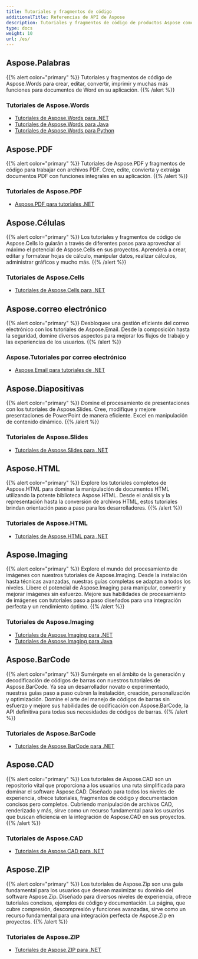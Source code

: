 ```yaml
---
title: Tutoriales y fragmentos de código
additionalTitle: Referencias de API de Aspose
description: Tutoriales y fragmentos de código de productos Aspose como Aspose.Words, Aspose.Cells, Aspose.PDF y otros productos. Incluye tutoriales básicos y avanzados sobre el uso de los productos Aspose.
type: docs
weight: 10
url: /es/
---
```


## Aspose.Palabras
{{% alert color="primary" %}}
Tutoriales y fragmentos de código de Aspose.Words para crear, editar, convertir, imprimir y muchas más funciones para documentos de Word en su aplicación. 
{{% /alert %}}

### Tutoriales de Aspose.Words
- [Tutoriales de Aspose.Words para .NET](../words/es/net/)
- [Tutoriales de Aspose.Words para Java](../words/es/java/)
- [Tutoriales de Aspose.Words para Python](../words/es/python-net/)

## Aspose.PDF
{{% alert color="primary" %}}
Tutoriales de Aspose.PDF y fragmentos de código para trabajar con archivos PDF. Cree, edite, convierta y extraiga documentos PDF con funciones integrales en su aplicación.
{{% /alert %}}

### Tutoriales de Aspose.PDF
- [Aspose.PDF para tutoriales .NET](../pdf/es/net/)

## Aspose.Células
{{% alert color="primary" %}}
Los tutoriales y fragmentos de código de Aspose.Cells lo guiarán a través de diferentes pasos para aprovechar al máximo el potencial de Aspose.Cells en sus proyectos. Aprenderá a crear, editar y formatear hojas de cálculo, manipular datos, realizar cálculos, administrar gráficos y mucho más.
{{% /alert %}}

### Tutoriales de Aspose.Cells
- [Tutoriales de Aspose.Cells para .NET](../cells/es/net/)

## Aspose.correo electrónico
{{% alert color="primary" %}}
Desbloquee una gestión eficiente del correo electrónico con los tutoriales de Aspose.Email. Desde la composición hasta la seguridad, domine diversos aspectos para mejorar los flujos de trabajo y las experiencias de los usuarios.
{{% /alert %}}

### Aspose.Tutoriales por correo electrónico
- [Aspose.Email para tutoriales de .NET](../email/es/net/)

## Aspose.Diapositivas
{{% alert color="primary" %}}
Domine el procesamiento de presentaciones con los tutoriales de Aspose.Slides. Cree, modifique y mejore presentaciones de PowerPoint de manera eficiente. Excel en manipulación de contenido dinámico.
{{% /alert %}}

### Tutoriales de Aspose.Slides
- [Tutoriales de Aspose.Slides para .NET](../slides/es/net/)

## Aspose.HTML
{{% alert color="primary" %}}
Explore los tutoriales completos de Aspose.HTML para dominar la manipulación de documentos HTML utilizando la potente biblioteca Aspose.HTML. Desde el análisis y la representación hasta la conversión de archivos HTML, estos tutoriales brindan orientación paso a paso para los desarrolladores.
{{% /alert %}}

### Tutoriales de Aspose.HTML
- [Tutoriales de Aspose.HTML para .NET](../html/es/net/)

## Aspose.Imaging
{{% alert color="primary" %}}
Explore el mundo del procesamiento de imágenes con nuestros tutoriales de Aspose.Imaging. Desde la instalación hasta técnicas avanzadas, nuestras guías completas se adaptan a todos los niveles. Libere el potencial de Aspose.Imaging para manipular, convertir y mejorar imágenes sin esfuerzo. Mejore sus habilidades de procesamiento de imágenes con tutoriales paso a paso diseñados para una integración perfecta y un rendimiento óptimo.
{{% /alert %}}

### Tutoriales de Aspose.Imaging
- [Tutoriales de Aspose.Imaging para .NET](../imaging/es/net/)
- [Tutoriales de Aspose.Imaging para Java](../imaging/es/java/)


## Aspose.BarCode
{{% alert color="primary" %}}
Sumérgete en el ámbito de la generación y decodificación de códigos de barras con nuestros tutoriales de Aspose.BarCode. Ya sea un desarrollador novato o experimentado, nuestras guías paso a paso cubren la instalación, creación, personalización y optimización. Domine el arte del manejo de códigos de barras sin esfuerzo y mejore sus habilidades de codificación con Aspose.BarCode, la API definitiva para todas sus necesidades de códigos de barras.
{{% /alert %}}

### Tutoriales de Aspose.BarCode
- [Tutoriales de Aspose.BarCode para .NET](../barcode/es/net/)


## Aspose.CAD
{{% alert color="primary" %}}
Los tutoriales de Aspose.CAD son un repositorio vital que proporciona a los usuarios una ruta simplificada para dominar el software Aspose.CAD. Diseñado para todos los niveles de experiencia, ofrece tutoriales, fragmentos de código y documentación concisos pero completos. Cubriendo manipulación de archivos CAD, renderizado y más, sirve como un recurso fundamental para los usuarios que buscan eficiencia en la integración de Aspose.CAD en sus proyectos.
{{% /alert %}}

### Tutoriales de Aspose.CAD
- [Tutoriales de Aspose.CAD para .NET](../cad/es/net/)

## Aspose.ZIP
{{% alert color="primary" %}}
Los tutoriales de Aspose.Zip son una guía fundamental para los usuarios que desean maximizar su dominio del software Aspose.Zip. Diseñado para diversos niveles de experiencia, ofrece tutoriales concisos, ejemplos de código y documentación. La página, que cubre compresión, descompresión y funciones avanzadas, sirve como un recurso fundamental para una integración perfecta de Aspose.Zip en proyectos.
{{% /alert %}}

### Tutoriales de Aspose.ZIP
- [Tutoriales de Aspose.ZIP para .NET](../zip/es/net/)